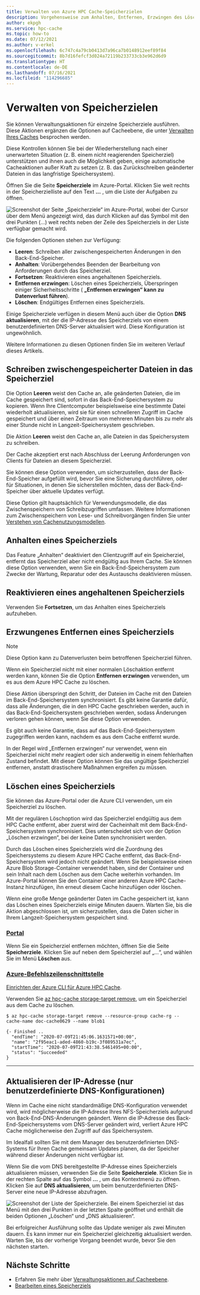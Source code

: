 ```yaml
---
title: Verwalten von Azure HPC Cache-Speicherzielen
description: Vorgehensweise zum Anhalten, Entfernen, Erzwingen des Löschens und Leerens von Azure HPC Cache-Speicherzielen
author: ekpgh
ms.service: hpc-cache
ms.topic: how-to
ms.date: 07/12/2021
ms.author: v-erkel
ms.openlocfilehash: 6c747c4a79cb0413d7a96ca7b0148912eef89f84
ms.sourcegitcommit: 8b7d16fefcf3d024a72119b233733cb3e962d6d9
ms.translationtype: HT
ms.contentlocale: de-DE
ms.lasthandoff: 07/16/2021
ms.locfileid: "114296685"
---
```

# <a name="manage-storage-targets"></a>Verwalten von Speicherzielen

Sie können Verwaltungsaktionen für einzelne Speicherziele ausführen. Diese Aktionen ergänzen die Optionen auf Cacheebene, die unter [Verwalten Ihres Caches](hpc-cache-manage.md) besprochen werden.

Diese Kontrollen können Sie bei der Wiederherstellung nach einer unerwarteten Situation (z. B. einem nicht reagierenden Speicherziel) unterstützen und ihnen auch die Möglichkeit geben, einige automatische Cacheaktionen außer Kraft zu setzen (z. B. das Zurückschreiben geänderter Dateien in das langfristige Speichersystem).

Öffnen Sie die Seite **Speicherziele** im Azure-Portal. Klicken Sie weit rechts in der Speicherzielliste auf den Text **...** , um die Liste der Aufgaben zu öffnen.

![Screenshot der Seite „Speicherziele“ im Azure-Portal, wobei der Cursor über dem Menü angezeigt wird, das durch Klicken auf das Symbol mit den drei Punkten (...) weit rechts neben der Zeile des Speicherziels in der Liste verfügbar gemacht wird.](media/storage-target-manage-options.png)

Die folgenden Optionen stehen zur Verfügung:

* **Leeren**: Schreiben aller zwischengespeicherten Änderungen in den Back-End-Speicher.
* **Anhalten**: Vorübergehendes Beenden der Bearbeitung von Anforderungen durch das Speicherziel.
* **Fortsetzen**: Reaktivieren eines angehaltenen Speicherziels.
* **Entfernen erzwingen**: Löschen eines Speicherziels, Überspringen einiger Sicherheitsschritte ( **„Entfernen erzwingen“ kann zu Datenverlust führen**).
* **Löschen**: Endgültiges Entfernen eines Speicherziels.

Einige Speicherziele verfügen in diesem Menü auch über die Option **DNS aktualisieren**, mit der die IP-Adresse des Speicherziels von einem benutzerdefinierten DNS-Server aktualisiert wird. Diese Konfiguration ist ungewöhnlich.

Weitere Informationen zu diesen Optionen finden Sie im weiteren Verlauf dieses Artikels.

## <a name="write-cached-files-to-the-storage-target"></a>Schreiben zwischengespeicherter Dateien in das Speicherziel

Die Option **Leeren** weist den Cache an, alle geänderten Dateien, die im Cache gespeichert sind, sofort in das Back-End-Speichersystem zu kopieren. Wenn Ihre Clientcomputer beispielsweise eine bestimmte Datei wiederholt aktualisieren, wird sie für einen schnelleren Zugriff im Cache gespeichert und über einen Zeitraum von mehreren Minuten bis zu mehr als einer Stunde nicht in Langzeit-Speichersystem geschrieben.

Die Aktion **Leeren** weist den Cache an, alle Dateien in das Speichersystem zu schreiben.

Der Cache akzeptiert erst nach Abschluss der Leerung Anforderungen von Clients für Dateien an diesem Speicherziel.

Sie können diese Option verwenden, um sicherzustellen, dass der Back-End-Speicher aufgefüllt wird, bevor Sie eine Sicherung durchführen, oder für Situationen, in denen Sie sicherstellen möchten, dass der Back-End-Speicher über aktuelle Updates verfügt.

Diese Option gilt hauptsächlich für Verwendungsmodelle, die das Zwischenspeichern von Schreibzugriffen umfassen. Weitere Informationen zum Zwischenspeichern von Lese- und Schreibvorgängen finden Sie unter [Verstehen von Cachenutzungsmodellen](cache-usage-models.md).

## <a name="suspend-a-storage-target"></a>Anhalten eines Speicherziels

Das Feature „Anhalten“ deaktiviert den Clientzugriff auf ein Speicherziel, entfernt das Speicherziel aber nicht endgültig aus Ihrem Cache. Sie können diese Option verwenden, wenn Sie ein Back-End-Speichersystem zum Zwecke der Wartung, Reparatur oder des Austauschs deaktivieren müssen.

## <a name="put-a-suspended-storage-target-back-in-service"></a>Reaktivieren eines angehaltenen Speicherziels

Verwenden Sie **Fortsetzen**, um das Anhalten eines Speicherziels aufzuheben.

## <a name="force-remove-a-storage-target"></a>Erzwungenes Entfernen eines Speicherziels

> [!NOTE]
> Diese Option kann zu Datenverlusten beim betroffenen Speicherziel führen.

Wenn ein Speicherziel nicht mit einer normalen Löschaktion entfernt werden kann, können Sie die Option **Entfernen erzwingen** verwenden, um es aus dem Azure HPC Cache zu löschen.

Diese Aktion überspringt den Schritt, der Dateien im Cache mit den Dateien im Back-End-Speichersystem synchronisiert. Es gibt keine Garantie dafür, dass alle Änderungen, die in den HPC Cache geschrieben werden, auch in das Back-End-Speichersystem geschrieben werden, sodass Änderungen verloren gehen können, wenn Sie diese Option verwenden.

Es gibt auch keine Garantie, dass auf das Back-End-Speichersystem zugegriffen werden kann, nachdem es aus dem Cache entfernt wurde.

In der Regel wird „Entfernen erzwingen“ nur verwendet, wenn ein Speicherziel nicht mehr reagiert oder sich anderweitig in einem fehlerhaften Zustand befindet. Mit dieser Option können Sie das ungültige Speicherziel entfernen, anstatt drastischere Maßnahmen ergreifen zu müssen.
<!-- https://msazure.visualstudio.com/One/_workitems/edit/8267141 -->

## <a name="delete-a-storage-target"></a>Löschen eines Speicherziels

Sie können das Azure-Portal oder die Azure CLI verwenden, um ein Speicherziel zu löschen.

Mit der regulären Löschoption wird das Speicherziel endgültig aus dem HPC Cache entfernt, aber zuerst wird der Cacheinhalt mit dem Back-End-Speichersystem synchronisiert. Dies unterscheidet sich von der Option „Löschen erzwingen“, bei der keine Daten synchronisiert werden.

Durch das Löschen eines Speicherziels wird die Zuordnung des Speichersystems zu diesem Azure HPC Cache entfernt, das Back-End-Speichersystem wird jedoch nicht geändert. Wenn Sie beispielsweise einen Azure Blob Storage-Container verwendet haben, sind der Container und sein Inhalt nach dem Löschen aus dem Cache weiterhin vorhanden. Im Azure-Portal können Sie den Container einer anderen Azure HPC Cache-Instanz hinzufügen, ihn erneut diesem Cache hinzufügen oder löschen.

Wenn eine große Menge geänderter Daten im Cache gespeichert ist, kann das Löschen eines Speicherziels einige Minuten dauern. Warten Sie, bis die Aktion abgeschlossen ist, um sicherzustellen, dass die Daten sicher in Ihrem Langzeit-Speichersystem gespeichert sind.

### <a name="portal"></a>[Portal](#tab/azure-portal)

Wenn Sie ein Speicherziel entfernen möchten, öffnen Sie die Seite **Speicherziele**. Klicken Sie auf neben dem Speicherziel auf „...“, und wählen Sie im Menü **Löschen** aus.

### <a name="azure-cli"></a>[Azure-Befehlszeilenschnittstelle](#tab/azure-cli)

[Einrichten der Azure CLI für Azure HPC Cache](./az-cli-prerequisites.md).

Verwenden Sie [az hpc-cache storage-target remove](/cli/azure/hpc-cache/storage-target#az_hpc_cache_storage_target_remove), um ein Speicherziel aus dem Cache zu löschen.

```azurecli
$ az hpc-cache storage-target remove --resource-group cache-rg --cache-name doc-cache0629 --name blob1

{- Finished ..
  "endTime": "2020-07-09T21:45:06.1631571+00:00",
  "name": "2f95eac1-aded-4860-b19c-3f089531a7ec",
  "startTime": "2020-07-09T21:43:38.5461495+00:00",
  "status": "Succeeded"
}
```

---

## <a name="update-ip-address-custom-dns-configurations-only"></a>Aktualisieren der IP-Adresse (nur benutzerdefinierte DNS-Konfigurationen)

Wenn im Cache eine nicht standardmäßige DNS-Konfiguration verwendet wird, wird möglicherweise die IP-Adresse Ihres NFS-Speicherziels aufgrund von Back-End-DNS-Änderungen geändert. Wenn die IP-Adresse des Back-End-Speichersystems vom DNS-Server geändert wird, verliert Azure HPC Cache möglicherweise den Zugriff auf das Speichersystem.

Im Idealfall sollten Sie mit dem Manager des benutzerdefinierten DNS-Systems für Ihren Cache gemeinsam Updates planen, da der Speicher während dieser Änderungen nicht verfügbar ist.

Wenn Sie die vom DNS bereitgestellte IP-Adresse eines Speicherziels aktualisieren müssen, verwenden Sie die Seite **Speicherziele**. Klicken Sie in der rechten Spalte auf das Symbol **...** , um das Kontextmenü zu öffnen. Klicken Sie auf **DNS aktualisieren**, um beim benutzerdefinierten DNS-Server eine neue IP-Adresse abzufragen.

![Screenshot der Liste der Speicherziele. Bei einem Speicherziel ist das Menü mit den drei Punkten in der letzten Spalte geöffnet und enthält die beiden Optionen „Löschen“ und „DNS aktualisieren“.](media/refresh-dns.png) <!-- update screenshot if possible -->

Bei erfolgreicher Ausführung sollte das Update weniger als zwei Minuten dauern. Es kann immer nur ein Speicherziel gleichzeitig aktualisiert werden. Warten Sie, bis der vorherige Vorgang beendet wurde, bevor Sie den nächsten starten.

## <a name="next-steps"></a>Nächste Schritte

* Erfahren Sie mehr über [Verwaltungsaktionen auf Cacheebene](hpc-cache-manage.md).
* [Bearbeiten eines Speicherziels](hpc-cache-edit-storage.md)
